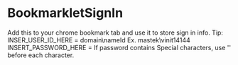 # BookmarkletSignIn
Add this to your chrome bookmark tab and use it to store sign in info. 
Tip: 
INSER_USER_ID_HERE = domain\\nameId Ex. mastek\\vinit14144
INSERT_PASSWORD_HERE = If password contains Special characters, use '\' before each character.
